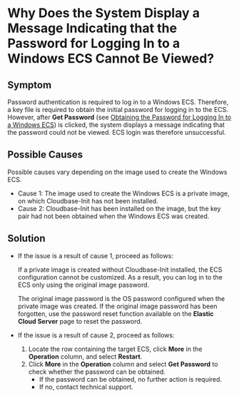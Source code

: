# Why Does the System Display a Message Indicating that the Password for Logging In to a Windows ECS Cannot Be Viewed?<a name="EN-US_TOPIC_0031736846"></a>

## Symptom<a name="en-us_topic_0031703610_section563002281179"></a>

Password authentication is required to log in to a Windows ECS. Therefore, a key file is required to obtain the initial password for logging in to the ECS. However, after  **Get Password**  \(see  [Obtaining the Password for Logging In to a Windows ECS](obtaining-the-password-for-logging-in-to-a-windows-ecs.md)\) is clicked, the system displays a message indicating that the password could not be viewed. ECS login was therefore unsuccessful.

## Possible Causes<a name="en-us_topic_0031703610_section379062211192"></a>

Possible causes vary depending on the image used to create the Windows ECS.

-   Cause 1: The image used to create the Windows ECS is a private image, on which Cloudbase-Init has not been installed.
-   Cause 2: Cloudbase-Init has been installed on the image, but the key pair had not been obtained when the Windows ECS was created.

## Solution<a name="en-us_topic_0031703610_section32757467113923"></a>

-   If the issue is a result of cause 1, proceed as follows:

    If a private image is created without Cloudbase-Init installed, the ECS configuration cannot be customized. As a result, you can log in to the ECS only using the original image password.

    The original image password is the OS password configured when the private image was created. If the original image password has been forgotten, use the password reset function available on the  **Elastic Cloud Server**  page to reset the password.

-   If the issue is a result of cause 2, proceed as follows:
    1.  Locate the row containing the target ECS, click  **More**  in the  **Operation**  column, and select  **Restart**.
    2.  Click  **More**  in the  **Operation**  column and select  **Get Password**  to check whether the password can be obtained.
        -   If the password can be obtained, no further action is required.
        -   If no, contact technical support.



